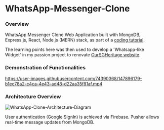 # WhatsApp-Messenger-Clone

### Overview
WhatsApp Messenger Clone Web Application built with MongoDB, Express.js, React, Node.js (MERN) stack, as part of a [coding tutorial](https://www.youtube.com/watch?v=pUxrDcITyjg&t=10819s&ab_channel=CleverProgrammer).

The learning points here was then used to develop a 'Whatsapp-like Widget' in my passion project to renovate [OurSGHeritage website](https://github.com/jrenjiaqi/OurSGHeritage-Govtech-Website-Clone).

### Demonstration of Functionalities
https://user-images.githubusercontent.com/74390368/147896179-b1ec78a2-c4ca-4e43-ad48-d22aa35f81af.mp4

### Architecture Overview
![WhatsApp-Clone-Architecture-Diagram](https://user-images.githubusercontent.com/74390368/147897361-7663e9f9-d332-4909-8a9b-ea83f317505b.png)

User authentication (Google SignIn) is achieved via Firebase. Pusher allows real-time message updates from MongoDB.

